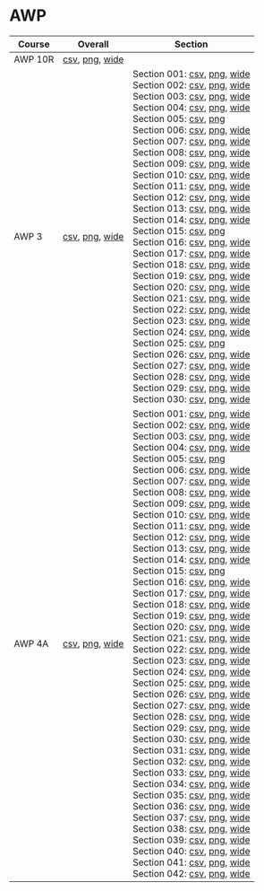 # AWP

| Course | Overall | Section |
| ------ | ------- | ------- |
| AWP 10R | [csv](https://github.com/UCSD-Historical-Enrollment-Data/2024Winter/blob/main/overall/AWP%2010R.csv), [png](https://raw.githubusercontent.com/UCSD-Historical-Enrollment-Data/2024Winter/main/plot_overall/AWP%2010R.png), [wide](https://raw.githubusercontent.com/UCSD-Historical-Enrollment-Data/2024Winter/main/plot_overall_wide/AWP%2010R.png) |  |
| AWP 3 | [csv](https://github.com/UCSD-Historical-Enrollment-Data/2024Winter/blob/main/overall/AWP%203.csv), [png](https://raw.githubusercontent.com/UCSD-Historical-Enrollment-Data/2024Winter/main/plot_overall/AWP%203.png), [wide](https://raw.githubusercontent.com/UCSD-Historical-Enrollment-Data/2024Winter/main/plot_overall_wide/AWP%203.png) | Section 001: [csv](https://github.com/UCSD-Historical-Enrollment-Data/2024Winter/blob/main/section/AWP%203_001.csv), [png](https://raw.githubusercontent.com/UCSD-Historical-Enrollment-Data/2024Winter/main/plot_section/AWP%203_001.png), [wide](https://raw.githubusercontent.com/UCSD-Historical-Enrollment-Data/2024Winter/main/plot_section_wide/AWP%203_001.png)<br>Section 002: [csv](https://github.com/UCSD-Historical-Enrollment-Data/2024Winter/blob/main/section/AWP%203_002.csv), [png](https://raw.githubusercontent.com/UCSD-Historical-Enrollment-Data/2024Winter/main/plot_section/AWP%203_002.png), [wide](https://raw.githubusercontent.com/UCSD-Historical-Enrollment-Data/2024Winter/main/plot_section_wide/AWP%203_002.png)<br>Section 003: [csv](https://github.com/UCSD-Historical-Enrollment-Data/2024Winter/blob/main/section/AWP%203_003.csv), [png](https://raw.githubusercontent.com/UCSD-Historical-Enrollment-Data/2024Winter/main/plot_section/AWP%203_003.png), [wide](https://raw.githubusercontent.com/UCSD-Historical-Enrollment-Data/2024Winter/main/plot_section_wide/AWP%203_003.png)<br>Section 004: [csv](https://github.com/UCSD-Historical-Enrollment-Data/2024Winter/blob/main/section/AWP%203_004.csv), [png](https://raw.githubusercontent.com/UCSD-Historical-Enrollment-Data/2024Winter/main/plot_section/AWP%203_004.png), [wide](https://raw.githubusercontent.com/UCSD-Historical-Enrollment-Data/2024Winter/main/plot_section_wide/AWP%203_004.png)<br>Section 005: [csv](https://github.com/UCSD-Historical-Enrollment-Data/2024Winter/blob/main/section/AWP%203_005.csv), [png](https://raw.githubusercontent.com/UCSD-Historical-Enrollment-Data/2024Winter/main/plot_section/AWP%203_005.png)<br>Section 006: [csv](https://github.com/UCSD-Historical-Enrollment-Data/2024Winter/blob/main/section/AWP%203_006.csv), [png](https://raw.githubusercontent.com/UCSD-Historical-Enrollment-Data/2024Winter/main/plot_section/AWP%203_006.png), [wide](https://raw.githubusercontent.com/UCSD-Historical-Enrollment-Data/2024Winter/main/plot_section_wide/AWP%203_006.png)<br>Section 007: [csv](https://github.com/UCSD-Historical-Enrollment-Data/2024Winter/blob/main/section/AWP%203_007.csv), [png](https://raw.githubusercontent.com/UCSD-Historical-Enrollment-Data/2024Winter/main/plot_section/AWP%203_007.png), [wide](https://raw.githubusercontent.com/UCSD-Historical-Enrollment-Data/2024Winter/main/plot_section_wide/AWP%203_007.png)<br>Section 008: [csv](https://github.com/UCSD-Historical-Enrollment-Data/2024Winter/blob/main/section/AWP%203_008.csv), [png](https://raw.githubusercontent.com/UCSD-Historical-Enrollment-Data/2024Winter/main/plot_section/AWP%203_008.png), [wide](https://raw.githubusercontent.com/UCSD-Historical-Enrollment-Data/2024Winter/main/plot_section_wide/AWP%203_008.png)<br>Section 009: [csv](https://github.com/UCSD-Historical-Enrollment-Data/2024Winter/blob/main/section/AWP%203_009.csv), [png](https://raw.githubusercontent.com/UCSD-Historical-Enrollment-Data/2024Winter/main/plot_section/AWP%203_009.png), [wide](https://raw.githubusercontent.com/UCSD-Historical-Enrollment-Data/2024Winter/main/plot_section_wide/AWP%203_009.png)<br>Section 010: [csv](https://github.com/UCSD-Historical-Enrollment-Data/2024Winter/blob/main/section/AWP%203_010.csv), [png](https://raw.githubusercontent.com/UCSD-Historical-Enrollment-Data/2024Winter/main/plot_section/AWP%203_010.png), [wide](https://raw.githubusercontent.com/UCSD-Historical-Enrollment-Data/2024Winter/main/plot_section_wide/AWP%203_010.png)<br>Section 011: [csv](https://github.com/UCSD-Historical-Enrollment-Data/2024Winter/blob/main/section/AWP%203_011.csv), [png](https://raw.githubusercontent.com/UCSD-Historical-Enrollment-Data/2024Winter/main/plot_section/AWP%203_011.png), [wide](https://raw.githubusercontent.com/UCSD-Historical-Enrollment-Data/2024Winter/main/plot_section_wide/AWP%203_011.png)<br>Section 012: [csv](https://github.com/UCSD-Historical-Enrollment-Data/2024Winter/blob/main/section/AWP%203_012.csv), [png](https://raw.githubusercontent.com/UCSD-Historical-Enrollment-Data/2024Winter/main/plot_section/AWP%203_012.png), [wide](https://raw.githubusercontent.com/UCSD-Historical-Enrollment-Data/2024Winter/main/plot_section_wide/AWP%203_012.png)<br>Section 013: [csv](https://github.com/UCSD-Historical-Enrollment-Data/2024Winter/blob/main/section/AWP%203_013.csv), [png](https://raw.githubusercontent.com/UCSD-Historical-Enrollment-Data/2024Winter/main/plot_section/AWP%203_013.png), [wide](https://raw.githubusercontent.com/UCSD-Historical-Enrollment-Data/2024Winter/main/plot_section_wide/AWP%203_013.png)<br>Section 014: [csv](https://github.com/UCSD-Historical-Enrollment-Data/2024Winter/blob/main/section/AWP%203_014.csv), [png](https://raw.githubusercontent.com/UCSD-Historical-Enrollment-Data/2024Winter/main/plot_section/AWP%203_014.png), [wide](https://raw.githubusercontent.com/UCSD-Historical-Enrollment-Data/2024Winter/main/plot_section_wide/AWP%203_014.png)<br>Section 015: [csv](https://github.com/UCSD-Historical-Enrollment-Data/2024Winter/blob/main/section/AWP%203_015.csv), [png](https://raw.githubusercontent.com/UCSD-Historical-Enrollment-Data/2024Winter/main/plot_section/AWP%203_015.png)<br>Section 016: [csv](https://github.com/UCSD-Historical-Enrollment-Data/2024Winter/blob/main/section/AWP%203_016.csv), [png](https://raw.githubusercontent.com/UCSD-Historical-Enrollment-Data/2024Winter/main/plot_section/AWP%203_016.png), [wide](https://raw.githubusercontent.com/UCSD-Historical-Enrollment-Data/2024Winter/main/plot_section_wide/AWP%203_016.png)<br>Section 017: [csv](https://github.com/UCSD-Historical-Enrollment-Data/2024Winter/blob/main/section/AWP%203_017.csv), [png](https://raw.githubusercontent.com/UCSD-Historical-Enrollment-Data/2024Winter/main/plot_section/AWP%203_017.png), [wide](https://raw.githubusercontent.com/UCSD-Historical-Enrollment-Data/2024Winter/main/plot_section_wide/AWP%203_017.png)<br>Section 018: [csv](https://github.com/UCSD-Historical-Enrollment-Data/2024Winter/blob/main/section/AWP%203_018.csv), [png](https://raw.githubusercontent.com/UCSD-Historical-Enrollment-Data/2024Winter/main/plot_section/AWP%203_018.png), [wide](https://raw.githubusercontent.com/UCSD-Historical-Enrollment-Data/2024Winter/main/plot_section_wide/AWP%203_018.png)<br>Section 019: [csv](https://github.com/UCSD-Historical-Enrollment-Data/2024Winter/blob/main/section/AWP%203_019.csv), [png](https://raw.githubusercontent.com/UCSD-Historical-Enrollment-Data/2024Winter/main/plot_section/AWP%203_019.png), [wide](https://raw.githubusercontent.com/UCSD-Historical-Enrollment-Data/2024Winter/main/plot_section_wide/AWP%203_019.png)<br>Section 020: [csv](https://github.com/UCSD-Historical-Enrollment-Data/2024Winter/blob/main/section/AWP%203_020.csv), [png](https://raw.githubusercontent.com/UCSD-Historical-Enrollment-Data/2024Winter/main/plot_section/AWP%203_020.png), [wide](https://raw.githubusercontent.com/UCSD-Historical-Enrollment-Data/2024Winter/main/plot_section_wide/AWP%203_020.png)<br>Section 021: [csv](https://github.com/UCSD-Historical-Enrollment-Data/2024Winter/blob/main/section/AWP%203_021.csv), [png](https://raw.githubusercontent.com/UCSD-Historical-Enrollment-Data/2024Winter/main/plot_section/AWP%203_021.png), [wide](https://raw.githubusercontent.com/UCSD-Historical-Enrollment-Data/2024Winter/main/plot_section_wide/AWP%203_021.png)<br>Section 022: [csv](https://github.com/UCSD-Historical-Enrollment-Data/2024Winter/blob/main/section/AWP%203_022.csv), [png](https://raw.githubusercontent.com/UCSD-Historical-Enrollment-Data/2024Winter/main/plot_section/AWP%203_022.png), [wide](https://raw.githubusercontent.com/UCSD-Historical-Enrollment-Data/2024Winter/main/plot_section_wide/AWP%203_022.png)<br>Section 023: [csv](https://github.com/UCSD-Historical-Enrollment-Data/2024Winter/blob/main/section/AWP%203_023.csv), [png](https://raw.githubusercontent.com/UCSD-Historical-Enrollment-Data/2024Winter/main/plot_section/AWP%203_023.png), [wide](https://raw.githubusercontent.com/UCSD-Historical-Enrollment-Data/2024Winter/main/plot_section_wide/AWP%203_023.png)<br>Section 024: [csv](https://github.com/UCSD-Historical-Enrollment-Data/2024Winter/blob/main/section/AWP%203_024.csv), [png](https://raw.githubusercontent.com/UCSD-Historical-Enrollment-Data/2024Winter/main/plot_section/AWP%203_024.png), [wide](https://raw.githubusercontent.com/UCSD-Historical-Enrollment-Data/2024Winter/main/plot_section_wide/AWP%203_024.png)<br>Section 025: [csv](https://github.com/UCSD-Historical-Enrollment-Data/2024Winter/blob/main/section/AWP%203_025.csv), [png](https://raw.githubusercontent.com/UCSD-Historical-Enrollment-Data/2024Winter/main/plot_section/AWP%203_025.png)<br>Section 026: [csv](https://github.com/UCSD-Historical-Enrollment-Data/2024Winter/blob/main/section/AWP%203_026.csv), [png](https://raw.githubusercontent.com/UCSD-Historical-Enrollment-Data/2024Winter/main/plot_section/AWP%203_026.png), [wide](https://raw.githubusercontent.com/UCSD-Historical-Enrollment-Data/2024Winter/main/plot_section_wide/AWP%203_026.png)<br>Section 027: [csv](https://github.com/UCSD-Historical-Enrollment-Data/2024Winter/blob/main/section/AWP%203_027.csv), [png](https://raw.githubusercontent.com/UCSD-Historical-Enrollment-Data/2024Winter/main/plot_section/AWP%203_027.png), [wide](https://raw.githubusercontent.com/UCSD-Historical-Enrollment-Data/2024Winter/main/plot_section_wide/AWP%203_027.png)<br>Section 028: [csv](https://github.com/UCSD-Historical-Enrollment-Data/2024Winter/blob/main/section/AWP%203_028.csv), [png](https://raw.githubusercontent.com/UCSD-Historical-Enrollment-Data/2024Winter/main/plot_section/AWP%203_028.png), [wide](https://raw.githubusercontent.com/UCSD-Historical-Enrollment-Data/2024Winter/main/plot_section_wide/AWP%203_028.png)<br>Section 029: [csv](https://github.com/UCSD-Historical-Enrollment-Data/2024Winter/blob/main/section/AWP%203_029.csv), [png](https://raw.githubusercontent.com/UCSD-Historical-Enrollment-Data/2024Winter/main/plot_section/AWP%203_029.png), [wide](https://raw.githubusercontent.com/UCSD-Historical-Enrollment-Data/2024Winter/main/plot_section_wide/AWP%203_029.png)<br>Section 030: [csv](https://github.com/UCSD-Historical-Enrollment-Data/2024Winter/blob/main/section/AWP%203_030.csv), [png](https://raw.githubusercontent.com/UCSD-Historical-Enrollment-Data/2024Winter/main/plot_section/AWP%203_030.png), [wide](https://raw.githubusercontent.com/UCSD-Historical-Enrollment-Data/2024Winter/main/plot_section_wide/AWP%203_030.png) |
| AWP 4A | [csv](https://github.com/UCSD-Historical-Enrollment-Data/2024Winter/blob/main/overall/AWP%204A.csv), [png](https://raw.githubusercontent.com/UCSD-Historical-Enrollment-Data/2024Winter/main/plot_overall/AWP%204A.png), [wide](https://raw.githubusercontent.com/UCSD-Historical-Enrollment-Data/2024Winter/main/plot_overall_wide/AWP%204A.png) | Section 001: [csv](https://github.com/UCSD-Historical-Enrollment-Data/2024Winter/blob/main/section/AWP%204A_001.csv), [png](https://raw.githubusercontent.com/UCSD-Historical-Enrollment-Data/2024Winter/main/plot_section/AWP%204A_001.png), [wide](https://raw.githubusercontent.com/UCSD-Historical-Enrollment-Data/2024Winter/main/plot_section_wide/AWP%204A_001.png)<br>Section 002: [csv](https://github.com/UCSD-Historical-Enrollment-Data/2024Winter/blob/main/section/AWP%204A_002.csv), [png](https://raw.githubusercontent.com/UCSD-Historical-Enrollment-Data/2024Winter/main/plot_section/AWP%204A_002.png), [wide](https://raw.githubusercontent.com/UCSD-Historical-Enrollment-Data/2024Winter/main/plot_section_wide/AWP%204A_002.png)<br>Section 003: [csv](https://github.com/UCSD-Historical-Enrollment-Data/2024Winter/blob/main/section/AWP%204A_003.csv), [png](https://raw.githubusercontent.com/UCSD-Historical-Enrollment-Data/2024Winter/main/plot_section/AWP%204A_003.png), [wide](https://raw.githubusercontent.com/UCSD-Historical-Enrollment-Data/2024Winter/main/plot_section_wide/AWP%204A_003.png)<br>Section 004: [csv](https://github.com/UCSD-Historical-Enrollment-Data/2024Winter/blob/main/section/AWP%204A_004.csv), [png](https://raw.githubusercontent.com/UCSD-Historical-Enrollment-Data/2024Winter/main/plot_section/AWP%204A_004.png), [wide](https://raw.githubusercontent.com/UCSD-Historical-Enrollment-Data/2024Winter/main/plot_section_wide/AWP%204A_004.png)<br>Section 005: [csv](https://github.com/UCSD-Historical-Enrollment-Data/2024Winter/blob/main/section/AWP%204A_005.csv), [png](https://raw.githubusercontent.com/UCSD-Historical-Enrollment-Data/2024Winter/main/plot_section/AWP%204A_005.png)<br>Section 006: [csv](https://github.com/UCSD-Historical-Enrollment-Data/2024Winter/blob/main/section/AWP%204A_006.csv), [png](https://raw.githubusercontent.com/UCSD-Historical-Enrollment-Data/2024Winter/main/plot_section/AWP%204A_006.png), [wide](https://raw.githubusercontent.com/UCSD-Historical-Enrollment-Data/2024Winter/main/plot_section_wide/AWP%204A_006.png)<br>Section 007: [csv](https://github.com/UCSD-Historical-Enrollment-Data/2024Winter/blob/main/section/AWP%204A_007.csv), [png](https://raw.githubusercontent.com/UCSD-Historical-Enrollment-Data/2024Winter/main/plot_section/AWP%204A_007.png), [wide](https://raw.githubusercontent.com/UCSD-Historical-Enrollment-Data/2024Winter/main/plot_section_wide/AWP%204A_007.png)<br>Section 008: [csv](https://github.com/UCSD-Historical-Enrollment-Data/2024Winter/blob/main/section/AWP%204A_008.csv), [png](https://raw.githubusercontent.com/UCSD-Historical-Enrollment-Data/2024Winter/main/plot_section/AWP%204A_008.png), [wide](https://raw.githubusercontent.com/UCSD-Historical-Enrollment-Data/2024Winter/main/plot_section_wide/AWP%204A_008.png)<br>Section 009: [csv](https://github.com/UCSD-Historical-Enrollment-Data/2024Winter/blob/main/section/AWP%204A_009.csv), [png](https://raw.githubusercontent.com/UCSD-Historical-Enrollment-Data/2024Winter/main/plot_section/AWP%204A_009.png), [wide](https://raw.githubusercontent.com/UCSD-Historical-Enrollment-Data/2024Winter/main/plot_section_wide/AWP%204A_009.png)<br>Section 010: [csv](https://github.com/UCSD-Historical-Enrollment-Data/2024Winter/blob/main/section/AWP%204A_010.csv), [png](https://raw.githubusercontent.com/UCSD-Historical-Enrollment-Data/2024Winter/main/plot_section/AWP%204A_010.png), [wide](https://raw.githubusercontent.com/UCSD-Historical-Enrollment-Data/2024Winter/main/plot_section_wide/AWP%204A_010.png)<br>Section 011: [csv](https://github.com/UCSD-Historical-Enrollment-Data/2024Winter/blob/main/section/AWP%204A_011.csv), [png](https://raw.githubusercontent.com/UCSD-Historical-Enrollment-Data/2024Winter/main/plot_section/AWP%204A_011.png), [wide](https://raw.githubusercontent.com/UCSD-Historical-Enrollment-Data/2024Winter/main/plot_section_wide/AWP%204A_011.png)<br>Section 012: [csv](https://github.com/UCSD-Historical-Enrollment-Data/2024Winter/blob/main/section/AWP%204A_012.csv), [png](https://raw.githubusercontent.com/UCSD-Historical-Enrollment-Data/2024Winter/main/plot_section/AWP%204A_012.png), [wide](https://raw.githubusercontent.com/UCSD-Historical-Enrollment-Data/2024Winter/main/plot_section_wide/AWP%204A_012.png)<br>Section 013: [csv](https://github.com/UCSD-Historical-Enrollment-Data/2024Winter/blob/main/section/AWP%204A_013.csv), [png](https://raw.githubusercontent.com/UCSD-Historical-Enrollment-Data/2024Winter/main/plot_section/AWP%204A_013.png), [wide](https://raw.githubusercontent.com/UCSD-Historical-Enrollment-Data/2024Winter/main/plot_section_wide/AWP%204A_013.png)<br>Section 014: [csv](https://github.com/UCSD-Historical-Enrollment-Data/2024Winter/blob/main/section/AWP%204A_014.csv), [png](https://raw.githubusercontent.com/UCSD-Historical-Enrollment-Data/2024Winter/main/plot_section/AWP%204A_014.png), [wide](https://raw.githubusercontent.com/UCSD-Historical-Enrollment-Data/2024Winter/main/plot_section_wide/AWP%204A_014.png)<br>Section 015: [csv](https://github.com/UCSD-Historical-Enrollment-Data/2024Winter/blob/main/section/AWP%204A_015.csv), [png](https://raw.githubusercontent.com/UCSD-Historical-Enrollment-Data/2024Winter/main/plot_section/AWP%204A_015.png)<br>Section 016: [csv](https://github.com/UCSD-Historical-Enrollment-Data/2024Winter/blob/main/section/AWP%204A_016.csv), [png](https://raw.githubusercontent.com/UCSD-Historical-Enrollment-Data/2024Winter/main/plot_section/AWP%204A_016.png), [wide](https://raw.githubusercontent.com/UCSD-Historical-Enrollment-Data/2024Winter/main/plot_section_wide/AWP%204A_016.png)<br>Section 017: [csv](https://github.com/UCSD-Historical-Enrollment-Data/2024Winter/blob/main/section/AWP%204A_017.csv), [png](https://raw.githubusercontent.com/UCSD-Historical-Enrollment-Data/2024Winter/main/plot_section/AWP%204A_017.png), [wide](https://raw.githubusercontent.com/UCSD-Historical-Enrollment-Data/2024Winter/main/plot_section_wide/AWP%204A_017.png)<br>Section 018: [csv](https://github.com/UCSD-Historical-Enrollment-Data/2024Winter/blob/main/section/AWP%204A_018.csv), [png](https://raw.githubusercontent.com/UCSD-Historical-Enrollment-Data/2024Winter/main/plot_section/AWP%204A_018.png), [wide](https://raw.githubusercontent.com/UCSD-Historical-Enrollment-Data/2024Winter/main/plot_section_wide/AWP%204A_018.png)<br>Section 019: [csv](https://github.com/UCSD-Historical-Enrollment-Data/2024Winter/blob/main/section/AWP%204A_019.csv), [png](https://raw.githubusercontent.com/UCSD-Historical-Enrollment-Data/2024Winter/main/plot_section/AWP%204A_019.png), [wide](https://raw.githubusercontent.com/UCSD-Historical-Enrollment-Data/2024Winter/main/plot_section_wide/AWP%204A_019.png)<br>Section 020: [csv](https://github.com/UCSD-Historical-Enrollment-Data/2024Winter/blob/main/section/AWP%204A_020.csv), [png](https://raw.githubusercontent.com/UCSD-Historical-Enrollment-Data/2024Winter/main/plot_section/AWP%204A_020.png), [wide](https://raw.githubusercontent.com/UCSD-Historical-Enrollment-Data/2024Winter/main/plot_section_wide/AWP%204A_020.png)<br>Section 021: [csv](https://github.com/UCSD-Historical-Enrollment-Data/2024Winter/blob/main/section/AWP%204A_021.csv), [png](https://raw.githubusercontent.com/UCSD-Historical-Enrollment-Data/2024Winter/main/plot_section/AWP%204A_021.png), [wide](https://raw.githubusercontent.com/UCSD-Historical-Enrollment-Data/2024Winter/main/plot_section_wide/AWP%204A_021.png)<br>Section 022: [csv](https://github.com/UCSD-Historical-Enrollment-Data/2024Winter/blob/main/section/AWP%204A_022.csv), [png](https://raw.githubusercontent.com/UCSD-Historical-Enrollment-Data/2024Winter/main/plot_section/AWP%204A_022.png), [wide](https://raw.githubusercontent.com/UCSD-Historical-Enrollment-Data/2024Winter/main/plot_section_wide/AWP%204A_022.png)<br>Section 023: [csv](https://github.com/UCSD-Historical-Enrollment-Data/2024Winter/blob/main/section/AWP%204A_023.csv), [png](https://raw.githubusercontent.com/UCSD-Historical-Enrollment-Data/2024Winter/main/plot_section/AWP%204A_023.png), [wide](https://raw.githubusercontent.com/UCSD-Historical-Enrollment-Data/2024Winter/main/plot_section_wide/AWP%204A_023.png)<br>Section 024: [csv](https://github.com/UCSD-Historical-Enrollment-Data/2024Winter/blob/main/section/AWP%204A_024.csv), [png](https://raw.githubusercontent.com/UCSD-Historical-Enrollment-Data/2024Winter/main/plot_section/AWP%204A_024.png), [wide](https://raw.githubusercontent.com/UCSD-Historical-Enrollment-Data/2024Winter/main/plot_section_wide/AWP%204A_024.png)<br>Section 025: [csv](https://github.com/UCSD-Historical-Enrollment-Data/2024Winter/blob/main/section/AWP%204A_025.csv), [png](https://raw.githubusercontent.com/UCSD-Historical-Enrollment-Data/2024Winter/main/plot_section/AWP%204A_025.png), [wide](https://raw.githubusercontent.com/UCSD-Historical-Enrollment-Data/2024Winter/main/plot_section_wide/AWP%204A_025.png)<br>Section 026: [csv](https://github.com/UCSD-Historical-Enrollment-Data/2024Winter/blob/main/section/AWP%204A_026.csv), [png](https://raw.githubusercontent.com/UCSD-Historical-Enrollment-Data/2024Winter/main/plot_section/AWP%204A_026.png), [wide](https://raw.githubusercontent.com/UCSD-Historical-Enrollment-Data/2024Winter/main/plot_section_wide/AWP%204A_026.png)<br>Section 027: [csv](https://github.com/UCSD-Historical-Enrollment-Data/2024Winter/blob/main/section/AWP%204A_027.csv), [png](https://raw.githubusercontent.com/UCSD-Historical-Enrollment-Data/2024Winter/main/plot_section/AWP%204A_027.png), [wide](https://raw.githubusercontent.com/UCSD-Historical-Enrollment-Data/2024Winter/main/plot_section_wide/AWP%204A_027.png)<br>Section 028: [csv](https://github.com/UCSD-Historical-Enrollment-Data/2024Winter/blob/main/section/AWP%204A_028.csv), [png](https://raw.githubusercontent.com/UCSD-Historical-Enrollment-Data/2024Winter/main/plot_section/AWP%204A_028.png), [wide](https://raw.githubusercontent.com/UCSD-Historical-Enrollment-Data/2024Winter/main/plot_section_wide/AWP%204A_028.png)<br>Section 029: [csv](https://github.com/UCSD-Historical-Enrollment-Data/2024Winter/blob/main/section/AWP%204A_029.csv), [png](https://raw.githubusercontent.com/UCSD-Historical-Enrollment-Data/2024Winter/main/plot_section/AWP%204A_029.png), [wide](https://raw.githubusercontent.com/UCSD-Historical-Enrollment-Data/2024Winter/main/plot_section_wide/AWP%204A_029.png)<br>Section 030: [csv](https://github.com/UCSD-Historical-Enrollment-Data/2024Winter/blob/main/section/AWP%204A_030.csv), [png](https://raw.githubusercontent.com/UCSD-Historical-Enrollment-Data/2024Winter/main/plot_section/AWP%204A_030.png), [wide](https://raw.githubusercontent.com/UCSD-Historical-Enrollment-Data/2024Winter/main/plot_section_wide/AWP%204A_030.png)<br>Section 031: [csv](https://github.com/UCSD-Historical-Enrollment-Data/2024Winter/blob/main/section/AWP%204A_031.csv), [png](https://raw.githubusercontent.com/UCSD-Historical-Enrollment-Data/2024Winter/main/plot_section/AWP%204A_031.png), [wide](https://raw.githubusercontent.com/UCSD-Historical-Enrollment-Data/2024Winter/main/plot_section_wide/AWP%204A_031.png)<br>Section 032: [csv](https://github.com/UCSD-Historical-Enrollment-Data/2024Winter/blob/main/section/AWP%204A_032.csv), [png](https://raw.githubusercontent.com/UCSD-Historical-Enrollment-Data/2024Winter/main/plot_section/AWP%204A_032.png), [wide](https://raw.githubusercontent.com/UCSD-Historical-Enrollment-Data/2024Winter/main/plot_section_wide/AWP%204A_032.png)<br>Section 033: [csv](https://github.com/UCSD-Historical-Enrollment-Data/2024Winter/blob/main/section/AWP%204A_033.csv), [png](https://raw.githubusercontent.com/UCSD-Historical-Enrollment-Data/2024Winter/main/plot_section/AWP%204A_033.png), [wide](https://raw.githubusercontent.com/UCSD-Historical-Enrollment-Data/2024Winter/main/plot_section_wide/AWP%204A_033.png)<br>Section 034: [csv](https://github.com/UCSD-Historical-Enrollment-Data/2024Winter/blob/main/section/AWP%204A_034.csv), [png](https://raw.githubusercontent.com/UCSD-Historical-Enrollment-Data/2024Winter/main/plot_section/AWP%204A_034.png), [wide](https://raw.githubusercontent.com/UCSD-Historical-Enrollment-Data/2024Winter/main/plot_section_wide/AWP%204A_034.png)<br>Section 035: [csv](https://github.com/UCSD-Historical-Enrollment-Data/2024Winter/blob/main/section/AWP%204A_035.csv), [png](https://raw.githubusercontent.com/UCSD-Historical-Enrollment-Data/2024Winter/main/plot_section/AWP%204A_035.png), [wide](https://raw.githubusercontent.com/UCSD-Historical-Enrollment-Data/2024Winter/main/plot_section_wide/AWP%204A_035.png)<br>Section 036: [csv](https://github.com/UCSD-Historical-Enrollment-Data/2024Winter/blob/main/section/AWP%204A_036.csv), [png](https://raw.githubusercontent.com/UCSD-Historical-Enrollment-Data/2024Winter/main/plot_section/AWP%204A_036.png), [wide](https://raw.githubusercontent.com/UCSD-Historical-Enrollment-Data/2024Winter/main/plot_section_wide/AWP%204A_036.png)<br>Section 037: [csv](https://github.com/UCSD-Historical-Enrollment-Data/2024Winter/blob/main/section/AWP%204A_037.csv), [png](https://raw.githubusercontent.com/UCSD-Historical-Enrollment-Data/2024Winter/main/plot_section/AWP%204A_037.png), [wide](https://raw.githubusercontent.com/UCSD-Historical-Enrollment-Data/2024Winter/main/plot_section_wide/AWP%204A_037.png)<br>Section 038: [csv](https://github.com/UCSD-Historical-Enrollment-Data/2024Winter/blob/main/section/AWP%204A_038.csv), [png](https://raw.githubusercontent.com/UCSD-Historical-Enrollment-Data/2024Winter/main/plot_section/AWP%204A_038.png), [wide](https://raw.githubusercontent.com/UCSD-Historical-Enrollment-Data/2024Winter/main/plot_section_wide/AWP%204A_038.png)<br>Section 039: [csv](https://github.com/UCSD-Historical-Enrollment-Data/2024Winter/blob/main/section/AWP%204A_039.csv), [png](https://raw.githubusercontent.com/UCSD-Historical-Enrollment-Data/2024Winter/main/plot_section/AWP%204A_039.png), [wide](https://raw.githubusercontent.com/UCSD-Historical-Enrollment-Data/2024Winter/main/plot_section_wide/AWP%204A_039.png)<br>Section 040: [csv](https://github.com/UCSD-Historical-Enrollment-Data/2024Winter/blob/main/section/AWP%204A_040.csv), [png](https://raw.githubusercontent.com/UCSD-Historical-Enrollment-Data/2024Winter/main/plot_section/AWP%204A_040.png), [wide](https://raw.githubusercontent.com/UCSD-Historical-Enrollment-Data/2024Winter/main/plot_section_wide/AWP%204A_040.png)<br>Section 041: [csv](https://github.com/UCSD-Historical-Enrollment-Data/2024Winter/blob/main/section/AWP%204A_041.csv), [png](https://raw.githubusercontent.com/UCSD-Historical-Enrollment-Data/2024Winter/main/plot_section/AWP%204A_041.png), [wide](https://raw.githubusercontent.com/UCSD-Historical-Enrollment-Data/2024Winter/main/plot_section_wide/AWP%204A_041.png)<br>Section 042: [csv](https://github.com/UCSD-Historical-Enrollment-Data/2024Winter/blob/main/section/AWP%204A_042.csv), [png](https://raw.githubusercontent.com/UCSD-Historical-Enrollment-Data/2024Winter/main/plot_section/AWP%204A_042.png), [wide](https://raw.githubusercontent.com/UCSD-Historical-Enrollment-Data/2024Winter/main/plot_section_wide/AWP%204A_042.png) |
